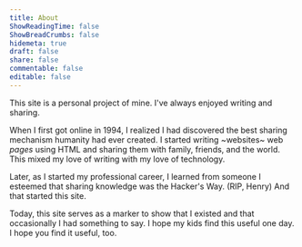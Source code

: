 ```yaml
---
title: About
ShowReadingTime: false
ShowBreadCrumbs: false
hidemeta: true
draft: false
share: false
commentable: false
editable: false
---
```

This site is a personal project of mine. I've always enjoyed writing and
sharing.

When I first got online in 1994, I realized I had discovered the best
sharing mechanism humanity had ever created. I started writing ~websites~ web
*pages* using HTML and sharing them with family, friends, and the world. This
mixed my love of writing with my love of technology.

Later, as I started my professional career, I learned from someone I esteemed
that sharing knowledge was the Hacker's Way. (RIP, Henry) And that started this
site.

Today, this site serves as a marker to show that I existed and that occasionally
I had something to say. I hope my kids find this useful one day. I hope you find
it useful, too.
